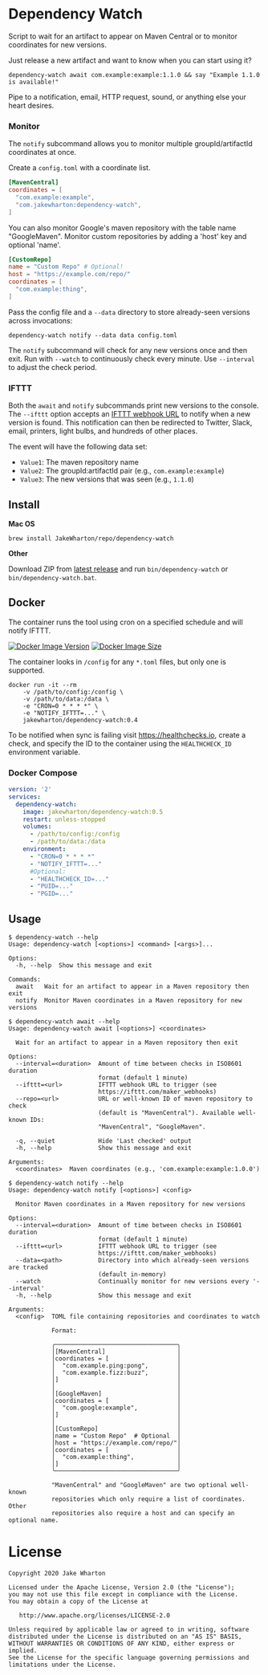 # Dependency Watch

Script to wait for an artifact to appear on Maven Central or to monitor coordinates for new
versions.

Just release a new artifact and want to know when you can start using it?
```
dependency-watch await com.example:example:1.1.0 && say "Example 1.1.0 is available!"
```

Pipe to a notification, email, HTTP request, sound, or anything else your heart desires.

### Monitor

The `notify` subcommand allows you to monitor multiple groupId/artifactId coordinates at once.

Create a `config.toml` with a coordinate list.
```toml
[MavenCentral]
coordinates = [
  "com.example:example",
  "com.jakewharton:dependency-watch",
]
```

You can also monitor Google's maven repository with the table name "GoogleMaven".
Monitor custom repositories by adding a 'host' key and optional 'name'.

```toml
[CustomRepo]
name = "Custom Repo" # Optional!
host = "https://example.com/repo/"
coordinates = [
  "com.example:thing",
]
```

Pass the config file and a `--data` directory to store already-seen versions across invocations:
```
dependency-watch notify --data data config.toml
```

The `notify` subcommand will check for any new versions once and then exit.
Run with `--watch` to continuously check every minute. Use `--interval` to adjust the check period.

### IFTTT

Both the `await` and `notify` subcommands print new versions to the console. The `--ifttt` option
accepts an [IFTTT webhook URL](https://ifttt.com/maker_webhooks) to notify when a new version is
found. This notification can then be redirected to Twitter, Slack, email, printers,
light bulbs, and hundreds of other places.

The event will have the following data set:
 - `Value1`: The maven repository name
 - `Value2`: The groupId:artifactId pair (e.g., `com.example:example`)
 - `Value3`: The new versions that was seen (e.g., `1.1.0`)


## Install

**Mac OS**

```
brew install JakeWharton/repo/dependency-watch
```

**Other**

Download ZIP from [latest release](https://github.com/JakeWharton/dependency-watch/releases/latest) and
run `bin/dependency-watch` or `bin/dependency-watch.bat`.


## Docker

The container runs the tool using cron on a specified schedule and will notify IFTTT.

[![Docker Image Version](https://img.shields.io/docker/v/jakewharton/dependency-watch?sort=semver)][hub]
[![Docker Image Size](https://img.shields.io/docker/image-size/jakewharton/dependency-watch)][layers]

 [hub]: https://hub.docker.com/r/jakewharton/dependency-watch/
 [layers]: https://microbadger.com/images/jakewharton/dependency-watch

The container looks in `/config` for any `*.toml` files, but only one is supported.

```
docker run -it --rm
    -v /path/to/config:/config \
    -v /path/to/data:/data \
    -e "CRON=0 * * * *" \
    -e "NOTIFY_IFTTT=..." \
    jakewharton/dependency-watch:0.4
```

To be notified when sync is failing visit https://healthchecks.io, create a check, and specify
the ID to the container using the `HEALTHCHECK_ID` environment variable.

### Docker Compose

```yaml
version: '2'
services:
  dependency-watch:
    image: jakewharton/dependency-watch:0.5
    restart: unless-stopped
    volumes:
      - /path/to/config:/config
      - /path/to/data:/data
    environment:
      - "CRON=0 * * * *"
      - "NOTIFY_IFTTT=..."
      #Optional:
      - "HEALTHCHECK_ID=..."
      - "PUID=..."
      - "PGID=..."
```

## Usage

```
$ dependency-watch --help
Usage: dependency-watch [<options>] <command> [<args>]...

Options:
  -h, --help  Show this message and exit

Commands:
  await   Wait for an artifact to appear in a Maven repository then exit
  notify  Monitor Maven coordinates in a Maven repository for new versions
```
```
$ dependency-watch await --help
Usage: dependency-watch await [<options>] <coordinates>

  Wait for an artifact to appear in a Maven repository then exit

Options:
  --interval=<duration>  Amount of time between checks in ISO8601 duration
                         format (default 1 minute)
  --ifttt=<url>          IFTTT webhook URL to trigger (see
                         https://ifttt.com/maker_webhooks)
  --repo=<url>           URL or well-known ID of maven repository to check
                         (default is "MavenCentral"). Available well-known IDs:
                         "MavenCentral", "GoogleMaven".

  -q, --quiet            Hide 'Last checked' output
  -h, --help             Show this message and exit

Arguments:
  <coordinates>  Maven coordinates (e.g., 'com.example:example:1.0.0')
```
```
$ dependency-watch notify --help
Usage: dependency-watch notify [<options>] <config>

  Monitor Maven coordinates in a Maven repository for new versions

Options:
  --interval=<duration>  Amount of time between checks in ISO8601 duration
                         format (default 1 minute)
  --ifttt=<url>          IFTTT webhook URL to trigger (see
                         https://ifttt.com/maker_webhooks)
  --data=<path>          Directory into which already-seen versions are tracked
                         (default in-memory)
  --watch                Continually monitor for new versions every '--interval'
  -h, --help             Show this message and exit

Arguments:
  <config>  TOML file containing repositories and coordinates to watch

            Format:

            ╭──────────────────────────────────╮
            │[MavenCentral]                    │
            │coordinates = [                   │
            │  "com.example.ping:pong",        │
            │  "com.example.fizz:buzz",        │
            │]                                 │
            │                                  │
            │[GoogleMaven]                     │
            │coordinates = [                   │
            │  "com.google:example",           │
            │]                                 │
            │                                  │
            │[CustomRepo]                      │
            │name = "Custom Repo"  # Optional  │
            │host = "https://example.com/repo/"│
            │coordinates = [                   │
            │  "com.example:thing",            │
            │]                                 │
            ╰──────────────────────────────────╯

            "MavenCentral" and "GoogleMaven" are two optional well-known
            repositories which only require a list of coordinates. Other
            repositories also require a host and can specify an optional name.
```


# License

    Copyright 2020 Jake Wharton

    Licensed under the Apache License, Version 2.0 (the "License");
    you may not use this file except in compliance with the License.
    You may obtain a copy of the License at

       http://www.apache.org/licenses/LICENSE-2.0

    Unless required by applicable law or agreed to in writing, software
    distributed under the License is distributed on an "AS IS" BASIS,
    WITHOUT WARRANTIES OR CONDITIONS OF ANY KIND, either express or implied.
    See the License for the specific language governing permissions and
    limitations under the License.
